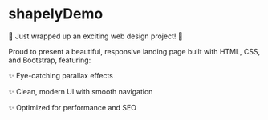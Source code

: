 # shapelyDemo

🌟 Just wrapped up an exciting web design project! 🌟

Proud to present a beautiful, responsive landing page built with HTML, CSS, and Bootstrap, featuring:

✨ Eye-catching parallax effects

✨ Clean, modern UI with smooth navigation

✨ Optimized for performance and SEO




